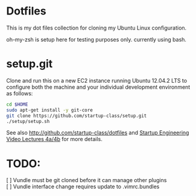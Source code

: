 Dotfiles
========
This is my dot files collection for cloning my Ubuntu Linux configuration.

oh-my-zsh is setup here for testing purposes only. currently using bash.

setup.git
=========
Clone and run this on a new EC2 instance running Ubuntu 12.04.2 LTS to
configure both the machine and your individual development environment as
follows:

```sh
cd $HOME
sudo apt-get install -y git-core
git clone https://github.com/startup-class/setup.git
./setup/setup.sh   
```

See also http://github.com/startup-class/dotfiles and
[Startup Engineering Video Lectures 4a/4b](https://class.coursera.org/startup-001/lecture/index)
for more details.

TODO:
=====
[ ] Vundle must be git cloned before it can manage other plugins  
[ ] Vundle interface change requires update to .vimrc.bundles
